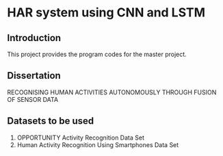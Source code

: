 # HAR system using CNN and LSTM

## Introduction
This project provides the program codes for the master project.

## Dissertation
RECOGNISING HUMAN ACTIVITIES AUTONOMOUSLY THROUGH FUSION OF SENSOR DATA

## Datasets to be used
1. OPPORTUNITY Activity Recognition Data Set
2. Human Activity Recognition Using Smartphones Data Set
